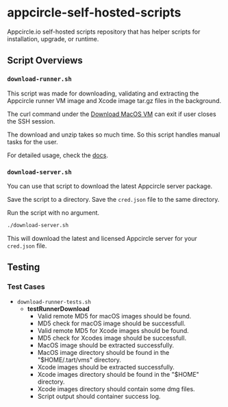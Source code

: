 # appcircle-self-hosted-scripts

Appcircle.io self-hosted scripts repository that has helper scripts for installation, upgrade, or runtime.

## Script Overviews

### `download-runner.sh`

This script was made for downloading, validating and extracting the Appcircle runner VM image and Xcode image tar.gz files in the background.

The curl command under the [Download MacOS VM](https://docs.appcircle.io/self-hosted-appcircle/self-hosted-runner/runner-vm-setup#download-macos-vm) can exit if user closes the SSH session.

The download and unzip takes so much time. So this script handles manual tasks for the user.

For detailed usage, check the [docs](https://docs.appcircle.io/self-hosted-appcircle/self-hosted-runner/runner-vm-setup#download-macos-vm).

### `download-server.sh`

You can use that script to download the latest Appcircle server package.

Save the script to a directory.
Save the `cred.json` file to the same directory.

Run the script with no argument.

```bash
./download-server.sh
```

This will download the latest and licensed Appcircle server for your `cred.json` file.

## Testing

### Test Cases

- `download-runner-tests.sh`
  - **testRunnerDownload**
    -  Valid remote MD5 for macOS images should be found.
    -  MD5 check for macOS image should be successfull.
    -  Valid remote MD5 for Xcode images should be found.
    -  MD5 check for Xcodes image should be successfull.
    -  MacOS image should be extracted successfully.
    -  MacOS image directory should be found in the "$HOME/.tart/vms" directory.
    -  Xcode images should be extracted successfully.
    -  Xcode images directory should be found in the "$HOME" directory.
    -  Xcode images directory should contain some dmg files.
    -  Script output should container success log.